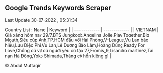 

## Google Trends Keywords Scraper 
 
Last Update 30-07-2022 , 05:31:34

Country List :
 Name  | Keyword |
| ------------- | ------------- |
| VIETNAM | Giá xăng hôm nay 29/7,BTS Jungkook,Angelina Jolie,Play Together,Big Mouth,Siêu cúp Anh,TP.HCM đấu với Hải Phòng,V-League,Vu Lan báo hiếu,Lưu Diệc Phi,Vu Lan,Lê Dương Bảo Lâm,Hoàng Dũng,Ready For Love,Chồng cũ vợ cũ người yêu cũ tập 27,Fromis_9,Lisandro martínez,Tai nạn Hà Đông,Yoko Shimada,Tháng cô hồn kiêng gì |



© Abdul Muttaqin 
